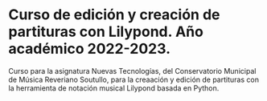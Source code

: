 Curso de edición y creación de partituras con Lilypond. Año académico 2022-2023.
================

<!-- WARNING: THIS FILE WAS AUTOGENERATED! DO NOT EDIT! -->

Curso para la asignatura Nuevas Tecnologías, del Conservatorio Municipal de Música Reveriano Soutullo, para la creaación y edición de partituras con la herramienta de notación musical Lilypond basada en Python.


